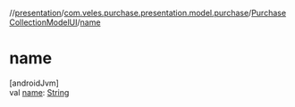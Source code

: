 //[presentation](../../../index.md)/[com.veles.purchase.presentation.model.purchase](../index.md)/[PurchaseCollectionModelUI](index.md)/[name](name.md)

# name

[androidJvm]\
val [name](name.md): [String](https://kotlinlang.org/api/latest/jvm/stdlib/kotlin/-string/index.html)
